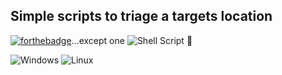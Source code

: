 ## Simple scripts to triage a targets location
[![forthebadge](https://forthebadge.com/images/badges/made-with-python.svg)](https://forthebadge.com)...except one ![Shell Script](https://img.shields.io/badge/shell_script-%23121011.svg?style=for-the-badge&logo=gnu-bash&logoColor=white) 🤭

![Windows](https://img.shields.io/badge/Windows-0078D6?style=for-the-badge&logo=windows&logoColor=white) ![Linux](https://img.shields.io/badge/Linux-FCC624?style=for-the-badge&logo=linux&logoColor=black)
